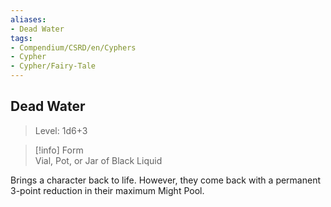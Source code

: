 ```yaml
---
aliases:
- Dead Water
tags:
- Compendium/CSRD/en/Cyphers
- Cypher
- Cypher/Fairy-Tale
---
```


  
## Dead Water  
>Level: 1d6+3  
  
>[!info] Form  
>Vial, Pot, or Jar of Black Liquid
  
Brings a character back to life. However, they come back with a permanent 3-point reduction in their maximum Might Pool.